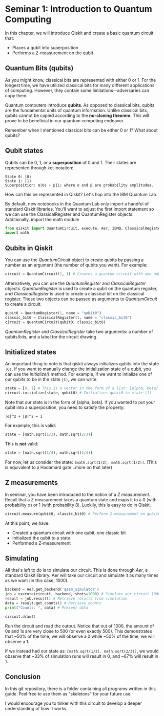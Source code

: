 # Seminar 1: Introduction to Quantum Computing

In this chapter, we will introduce Qiskit and create a basic quantum circuit that:
- Places a qubit into superposition
- Performs a Z-measurement on the qubit



## Quantum Bits (qubits)

As you might know, classical bits are represented with either 0 or 1. For the longest time, we have utilized classical 
bits for many different applications of computing. However, they contain some limitations--adversaries can copy them.

Quantum computers introduce **qubits**. As opposed to classical bits, qubits are the fundamental units of quantum information.
Unlike classical bits, qubits cannot be copied according to the **no-cloning theorem**. This will prove to be beneficial in our
quantum computing endeavor.

Remember when I mentioned classical bits can be either 0 or 1? What about qubits? 

## Qubit states
Qubits can be 0, 1, or a **superposition** of 0 and 1. Their states are represented through ket-notation:

```
State 0: |0⟩ 
State 1: |1⟩
Superposition: α|0⟩ + β|1⟩ where α and β are probability amplitudes. 
```
How can this be represented in Qiskit? Let's hop into the IBM Quantum Lab.

By default, new notebooks in the Quantum Lab only import a handful of standard Qiskit libraries. You'll want to adjust the first import statement so we can use the ClassicalRegister and QuantumRegister objects. Additionally, import the math module

```python
from qiskit import QuantumCircuit, execute, Aer, IBMQ, ClassicalRegister, QuantumRegister
import math
```

## Qubits in Qiskit
You can use the *QuantumCircuit* object to create qubits by passing a number as an argument (the number of qubits you want).
For example:

```python
circuit = QuantumCircuit(1, 1) # Creates a quantum circuit with one qubit, one classic bit
```

Alternatively, you can use the *QuantumRegister* and *ClassicalRegister* objects. *QuantumRegister* is used to create a qubit on the quantum register, and *ClassicalRegister* is used to create a classical bit on the classical register. These two objects can be passed as arguments to *QuantumCircuit* to create a circuit.

```python
qubit0 = QuantumRegister(1, name = "qubit0")
classic_bit0 = ClassicalRegister(1, name = "classic_bit0")
circuit = QuantumCircuit(qubit0, classic_bit0)
```
*QuantumRegister* and *ClassicalRegister* take two arguments: a number of qubits/bits, and a label for the circuit drawing.

## Initialized states
An important thing to note is that qiskit always initializes qubits into the state `|0⟩`. If you want to manually change the initialization state of a qubit, you can use the *initialize()* method. For example, if we want to intialize one of our qubits to be in the state `|1⟩`, we can write:

```python
state = [0, 1] # This is a vector in the form of a list: [alpha, beta]
circuit.initialize(state, qubit0) # Initializes qubit0 to state |1⟩
```

Note that our state is in the form of [alpha, beta]. If you wanted to put your qubit into a superposition, you need to satisfy the property:

```
|α|^2 + |β|^2 = 1
```

For example, this is valid:
```python
state = [math.sqrt(1/3), math.sqrt(2/3)]
```

This is **not** valid:
```python
state = [math.sqrt(1/4), math.sqrt(1/4)]
```
For now, let us consider the state: `[math.sqrt(1/2), math.sqrt(1/2)]`. (This is equivalent to a Hadamard gate...more on that later)

## Z measurements
In seminar, you have been introduced to the notion of a *Z measurement*. Recall that a Z measurement takes a quantum state and maps it to a 0 (with probability α) or 1 (with probability β). Luckily, this is easy to do in Qiskit.

```python
circuit.measure(qubit0, classic_bit0) # Perform Z-measurement on qubit0
```

At this point, we have:
- Created a quantum circuit with one qubit, one classic bit
- Initialized the qubit to a state
- Performed a Z-measurement

## Simulating

All that's left to do is to simulate our circuit. This is done through *Aer*, a standard Qiskit library. Aer will take our circuit and simulate it as many times as we want (in this case, 1000). 

```python
backend = Aer.get_backend('qasm_simulator')
job = execute(circuit, backend, shots=1000) # Simulate our circuit 1000 times
result = job.result() # Retrieve results from simulation
data = result.get_counts() # Retrieve counts
print("Counts: ", data) # Present data

circuit.draw() 
```

Run the circuit and read the output. Notice that out of 1000, the amount of 0s and 1s are very close to 500 (or even exactly 500). This demonstrates that ~50% of the time, we will observe a 0 while ~50% of the time, we will observe a 1.

If we instead had our state as: `[math.sqrt(1/3), math.sqrt(2/3)]`, we would observe that ~33% of simulation runs will result in 0, and ~67% will result in 1.

## Conclusion
In this git repository, there is a folder containing all programs written in this guide. Feel free to use them as "skeletons" for your future use.

I would encourage you to tinker with this circuit to develop a deeper understanding of how it works. 
















